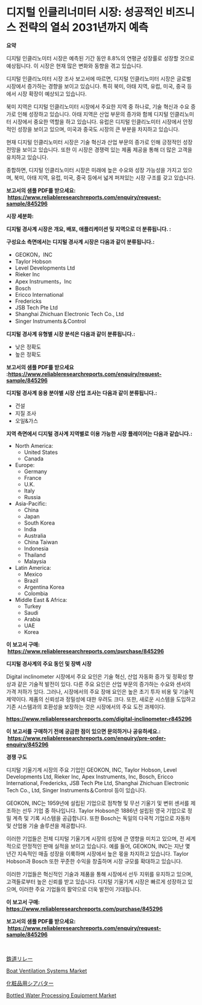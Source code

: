 <p><h1>디지털 인클리너미터 시장: 성공적인 비즈니스 전략의 열쇠 2031년까지 예측</h1></p><p><strong>요약</strong></p>
<p><p>디지털 인클리노미터 시장은 예측된 기간 동안 8.8%의 연평균 성장률로 성장할 것으로 예상됩니다. 이 시장은 현재 많은 변화와 동향을 겪고 있습니다.</p><p>디지털 인클리노미터 시장 조사 보고서에 따르면, 디지털 인클리노미터 시장은 글로벌 시장에서 증가하는 경향을 보이고 있습니다. 특히 북미, 아태 지역, 유럽, 미국, 중국 등에서 시장 확장이 예상되고 있습니다.</p><p>북미 지역은 디지털 인클리노미터 시장에서 주요한 지역 중 하나로, 기술 혁신과 수요 증가로 인해 성장하고 있습니다. 아태 지역은 산업 부문의 증가와 함께 디지털 인클리노미터 시장에서 중요한 역할을 하고 있습니다. 유럽은 디지털 인클리노미터 시장에서 안정적인 성장을 보이고 있으며, 미국과 중국도 시장의 큰 부분을 차지하고 있습니다.</p><p>현재 디지털 인클리노미터 시장은 기술 혁신과 산업 부문의 증가로 인해 긍정적인 성장 전망을 보이고 있습니다. 또한 이 시장은 경쟁력 있는 제품 제공을 통해 더 많은 고객을 유치하고 있습니다.</p><p>종합하면, 디지털 인클리노미터 시장은 미래에 높은 수요와 성장 가능성을 가지고 있으며, 북미, 아태 지역, 유럽, 미국, 중국 등에서 넓게 퍼져있는 시장 구조를 갖고 있습니다.</p></p>
<p><strong>보고서의 샘플 PDF를 받으세요: &nbsp;<a href="https://www.reliableresearchreports.com/enquiry/request-sample/845296">https://www.reliableresearchreports.com/enquiry/request-sample/845296</a></strong></p>
<p><strong>시장 세분화:</strong></p>
<p><strong> 디지털 경사계 시장은 개요, 배포, 애플리케이션 및 지역으로 더 분류됩니다. :</strong></p>
<p><strong>구성요소 측면에서는 디지털 경사계 시장은 다음과 같이 분류됩니다.:</strong></p>
<p><ul><li>GEOKON，INC</li><li>Taylor Hobson</li><li>Level Developments Ltd</li><li>Rieker Inc</li><li>Apex Instruments，Inc</li><li>Bosch</li><li>Ericco International</li><li>Fredericks</li><li>JSB Tech Pte Ltd</li><li>Shanghai Zhichuan Electronic Tech Co., Ltd</li><li>Singer Instruments＆Control</li></ul></p>
<p><strong> 디지털 경사계 유형별 시장 분석은 다음과 같이 분류됩니다.:</strong></p>
<p><ul><li>낮은 정확도</li><li>높은 정확도</li></ul></p>
<p><strong>보고서의 샘플 PDF를 받으세요 :<a href="https://www.reliableresearchreports.com/enquiry/request-sample/845296">https://www.reliableresearchreports.com/enquiry/request-sample/845296</a></strong></p>
<p><strong> 디지털 경사계 응용 분야별 시장 산업 조사는 다음과 같이 분류됩니다.:</strong></p>
<p><ul><li>건설</li><li>지질 조사</li><li>오일&가스</li></ul></p>
<p><strong>지역 측면에서 디지털 경사계 지역별로 이용 가능한 시장 플레이어는 다음과 같습니다.:</strong></p>
<p><ul>
    <li>
        North America:
        <ul>
            <li>United States</li>
            <li>Canada</li>
        </ul>
    </li>
    <li>
        Europe:
        <ul>
            <li>Germany</li>
            <li>France</li>
            <li>U.K.</li>
            <li>Italy</li>
            <li>Russia</li>
        </ul>
    </li>
    <li>
        Asia-Pacific:
        <ul>
            <li>China</li>
            <li>Japan</li>
            <li>South Korea</li>
            <li>India</li>
            <li>Australia</li>
            <li>China Taiwan</li>
            <li>Indonesia</li>
            <li>Thailand</li>
            <li>Malaysia</li>
        </ul>
    </li>
    <li>
        Latin America:
        <ul>
            <li>Mexico</li>
            <li>Brazil</li>
            <li>Argentina Korea</li>
            <li>Colombia</li>
        </ul>
    </li>
    <li>
        Middle East & Africa:
        <ul>
            <li>Turkey</li>
            <li>Saudi</li>
            <li>Arabia</li>
            <li>UAE</li>
            <li>Korea</li>
        </ul>
    </li>
    </ul></p>
<p><strong>이 보고서 구매: &nbsp;<a href="https://www.reliableresearchreports.com/purchase/845296">https://www.reliableresearchreports.com/purchase/845296</a></strong></p>
<p><strong>디지털 경사계의 주요 동인 및 장벽 시장</strong></p>
<p><p>Digital inclinometer 시장에서 주요 요인은 기술 혁신, 산업 자동화 증가 및 정확성 향상과 같은 기술적 발전이 있다. 다른 주요 요인은 산업 부문의 증가하는 수요와 센서의 가격 저하가 있다. 그러나, 시장에서의 주요 장애 요인은 높은 초기 투자 비용 및 기술적 제약이다. 제품의 신뢰성과 정밀성에 대한 우려도 크다. 또한, 새로운 시스템을 도입하고 기존 시스템과의 호환성을 보장하는 것은 시장에서의 주요 도전 과제이다.</p></p>
<p><strong><a href="https://www.reliableresearchreports.com/digital-inclinometer-r845296">https://www.reliableresearchreports.com/digital-inclinometer-r845296</a></strong></p>
<p><strong>이 보고서를 구매하기 전에 궁금한 점이 있으면 문의하거나 공유하세요.: &nbsp;<a href="https://www.reliableresearchreports.com/enquiry/pre-order-enquiry/845296">https://www.reliableresearchreports.com/enquiry/pre-order-enquiry/845296</a></strong></p>
<p><strong>경쟁 구도</strong></p>
<p><p>디지털 기울기계 시장의 주요 기업인 GEOKON, INC, Taylor Hobson, Level Developments Ltd, Rieker Inc, Apex Instruments, Inc, Bosch, Ericco International, Fredericks, JSB Tech Pte Ltd, Shanghai Zhichuan Electronic Tech Co., Ltd, Singer Instruments＆Control 등이 있습니다.</p><p>GEOKON, INC는 1959년에 설립된 기업으로 점착형 및 무선 기울기 및 변위 센서를 제조하는 선두 기업 중 하나입니다. Taylor Hobson은 1886년 설립된 영국 기업으로 정밀 계측 및 기록 시스템을 공급합니다. 또한 Bosch는 독일의 다국적 기업으로 자동차 및 산업용 기술 솔루션을 제공합니다.</p><p>이러한 기업들은 전체 디지털 기울기계 시장의 성장에 큰 영향을 미치고 있으며, 전 세계적으로 안정적인 판매 실적을 보이고 있습니다. 예를 들어, GEOKON, INC는 지난 몇 년간 지속적인 매출 성장을 이룩하며 시장에서 높은 몫을 차지하고 있습니다. Taylor Hobson과 Bosch 또한 꾸준한 수익을 창출하며 시장 규모를 확대하고 있습니다.</p><p>이러한 기업들은 혁신적인 기술과 제품을 통해 시장에서 선두 지위를 유지하고 있으며, 고객들로부터 높은 신뢰를 받고 있습니다. 디지털 기울기계 시장은 빠르게 성장하고 있으며, 이러한 주요 기업들의 활약으로 더욱 발전이 기대됩니다.</p></p>
<p><strong>이 보고서 구매: &nbsp; <a href="https://www.reliableresearchreports.com/purchase/845296">https://www.reliableresearchreports.com/purchase/845296</a></strong></p>
<p><strong>보고서의 샘플 PDF를 받으세요: &nbsp;<a href="https://www.reliableresearchreports.com/enquiry/request-sample/845296">https://www.reliableresearchreports.com/enquiry/request-sample/845296</a></strong><strong></strong></p>
<p>&nbsp;</p>
<p><p><a href="https://medium.com/@alliegrater55/%E9%89%84%E9%81%93%E3%83%AA%E3%83%AC%E3%83%BC%E3%83%9E%E3%83%BC%E3%82%B1%E3%83%83%E3%83%88%E3%81%AE%E5%88%86%E6%9E%90%E3%81%A82024%E5%B9%B4%E3%81%8B%E3%82%892031%E5%B9%B4%E3%81%BE%E3%81%A7%E3%81%AE%E3%82%B5%E3%82%A4%E3%82%BA%E4%BA%88%E6%B8%AC-ad22d3c579af">鉄道リレー</a></p><p><a href="https://github.com/shotows/Market-Research-Report-List-2/blob/main/boat-ventilation-systems-market.md">Boat Ventilation Systems Market</a></p><p><a href="https://medium.com/@victor.sharp87978/%E5%8C%96%E7%B2%A7%E5%93%81%E5%B8%82%E5%A0%B4%E3%83%A1%E3%83%88%E3%83%AA%E3%82%AF%E3%82%B9%E3%81%AE%E3%82%B7%E3%82%A2%E3%83%90%E3%82%BF%E3%83%BC%E3%81%AE%E3%83%87%E3%82%B3%E3%83%BC%E3%83%87%E3%82%A3%E3%83%B3%E3%82%B0-%E5%B8%82%E5%A0%B4%E3%82%B7%E3%82%A7%E3%82%A2-%E3%83%88%E3%83%AC%E3%83%B3%E3%83%89-%E6%88%90%E9%95%B7%E3%83%91%E3%82%BF%E3%83%BC%E3%83%B3-78f603eacdb5">化粧品用シアバター</a></p><p><a href="https://github.com/Sinjinluong3e0awx2m195k76/Market-Research-Report-List-2/blob/main/bottled-water-processing-equipment-market.md">Bottled Water Processing Equipment Market</a></p></p>